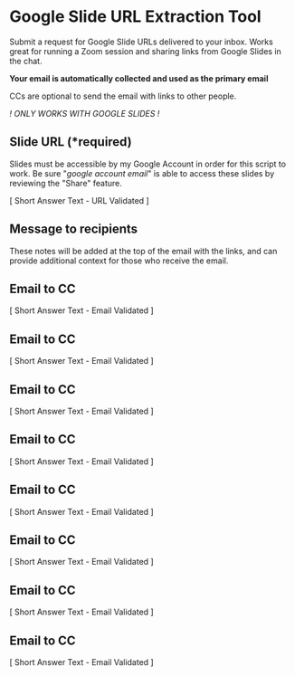 # Google Slide URL Extraction Tool

Submit a request for Google Slide URLs delivered to your inbox. Works great for running a Zoom session and sharing links from Google Slides in the chat.

**Your email is automatically collected and used as the primary email**

CCs are optional to send the email with links to other people.

*! ONLY WORKS WITH GOOGLE SLIDES !*

## Slide URL (*required)
Slides must be accessible by my Google Account in order for this script to work. Be sure "*google account email*" is able to access these slides by reviewing the "Share" feature.

[ Short Answer Text - URL Validated ]

## Message to recipients 
These notes will be added at the top of the email with the links, and can provide additional context for those who receive the email.

## Email to CC

[ Short Answer Text - Email Validated ]

## Email to CC

[ Short Answer Text - Email Validated ]

## Email to CC

[ Short Answer Text - Email Validated ]

## Email to CC

[ Short Answer Text - Email Validated ]

## Email to CC

[ Short Answer Text - Email Validated ]

## Email to CC

[ Short Answer Text - Email Validated ]

## Email to CC

[ Short Answer Text - Email Validated ]

## Email to CC

[ Short Answer Text - Email Validated ]

